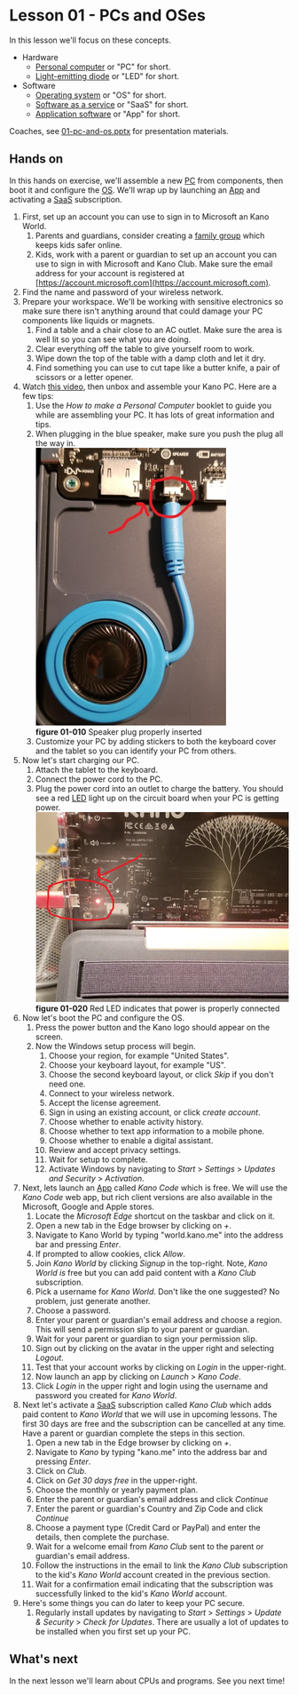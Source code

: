 # Lesson 01 - PCs and OSes

In this lesson we'll focus on these concepts.

* Hardware
  * [Personal computer](https://en.wikipedia.org/wiki/Personal_computer) or "PC" for short.
  * [Light-emitting diode](https://en.wikipedia.org/wiki/Light-emitting_diode) or "LED" for short.
* Software
  * [Operating system](https://en.wikipedia.org/wiki/Operating_system) or "OS" for short.
  * [Software as a service](https://en.wikipedia.org/wiki/Software_as_a_service) or "SaaS" for short.
  * [Application software](https://en.wikipedia.org/wiki/Application_software) or "App" for short.

Coaches, see [01-pc-and-os.pptx](./01-pc-and-os.pptx) for presentation materials.

## Hands on

In this hands on exercise, we'll assemble a new [PC](https://en.wikipedia.org/wiki/Personal_computer) from components, then boot it and configure the [OS](https://en.wikipedia.org/wiki/Operating_system). We'll wrap up by launching an [App](https://en.wikipedia.org/wiki/Application_software) and activating a [SaaS](https://en.wikipedia.org/wiki/Software_as_a_service) subscription.

1. First, set up an account you can use to sign in to Microsoft an Kano World.
    1. Parents and guardians, consider creating a [family group](https://account.microsoft.com/family/about) which keeps kids safer online.
    1. Kids, work with a parent or guardian to set up an account you can use to sign in with Microsoft and Kano Club. Make sure the email address for your account is registered at [https://account.microsoft.com](https://account.microsoft.com).
1. Find the name and password of your wireless network.
1. Prepare your workspace. We'll be working with sensitive electronics so make sure there isn't anything around that could damage your PC components like liquids or magnets.
    1. Find a table and a chair close to an AC outlet. Make sure the area is well lit so you can see what you are doing.
    1. Clear everything off the table to give yourself room to work.
    1. Wipe down the top of the table with a damp cloth and let it dry.
    1. Find something you can use to cut tape like a butter knife, a pair of scissors or a letter opener.
1. Watch [this video](https://youtu.be/ElzjzpHoPJ0), then unbox and assemble your Kano PC. Here are a few tips:
    1. Use the *How to make a Personal Computer* booklet to guide you while are assembling your PC. It has lots of great information and tips.
    1. When plugging in the blue speaker, make sure you push the plug all the way in.  
    ![01-010](./images/01-010.jpg)  
    **figure 01-010** Speaker plug properly inserted
    1. Customize your PC by adding stickers to both the keyboard cover and the tablet so you can identify your PC from others.
1. Now let's start charging our PC.
    1. Attach the tablet to the keyboard.
    1. Connect the power cord to the PC.
    1. Plug the power cord into an outlet to charge the battery. You should see a red [LED](https://en.wikipedia.org/wiki/Light-emitting_diode) light up on the circuit board when your PC is getting power.  
    ![01-020](./images/01-020.jpg)  
    **figure 01-020** Red LED indicates that power is properly connected
1. Now let's boot the PC and configure the OS.
    1. Press the power button and the Kano logo should appear on the screen.
    1. Now the Windows setup process will begin.
        1. Choose your region, for example "United States".
        1. Choose your keyboard layout, for example "US".
        1. Choose the second keyboard layout, or click *Skip* if you don't need one.
        1. Connect to your wireless network.
        1. Accept the license agreement.
        1. Sign in using an existing account, or click *create account*.
        1. Choose whether to enable activity history.
        1. Choose whether to text app information to a mobile phone.
        1. Choose whether to enable a digital assistant.
        1. Review and accept privacy settings.
        1. Wait for setup to complete.
        1. Activate Windows by navigating to *Start* > *Settings* > *Updates and Security* > *Activation*.
1. Next, lets launch an [App](https://en.wikipedia.org/wiki/Application_software) called *Kano Code* which is free. We will use the *Kano Code* web app, but rich client versions are also available in the Microsoft, Google and Apple stores.
    1. Locate the *Microsoft Edge* shortcut on the taskbar and click on it.
    1. Open a new tab in the Edge browser by clicking on *+*.
    1. Navigate to Kano World by typing "world.kano.me" into the address bar and pressing *Enter*.
    1. If prompted to allow cookies, click *Allow*.
    1. Join *Kano World* by clicking *Signup* in the top-right. Note, *Kano World is* free but you can add paid content with a *Kano Club* subscription.
    1. Pick a username for *Kano World*. Don't like the one suggested? No problem, just generate another.
    1. Choose a password.
    1. Enter your parent or guardian's email address and choose a region. This will send a permission slip to your parent or guardian.
    1. Wait for your parent or guardian to sign your permission slip.
    1. Sign out by clicking on the avatar in the upper right and selecting *Logout*.
    1. Test that your account works by clicking on *Login* in the upper-right.
    1. Now launch an app by clicking on *Launch* > *Kano Code*.
    1. Click *Login* in the upper right and login using the username and password you created for *Kano World*.
1. Next let's activate a [SaaS](https://en.wikipedia.org/wiki/Software_as_a_service) subscription called *Kano Club* which adds paid content to *Kano World* that we will use in upcoming lessons. The first 30 days are free and the subscription can be cancelled at any time. Have a parent or guardian complete the steps in this section.
    1. Open a new tab in the Edge browser by clicking on *+*.
    1. Navigate to *Kano* by typing "kano.me" into the address bar and pressing *Enter*.
    1. Click on *Club*.
    1. Click on *Get 30 days free* in the upper-right.
    1. Choose the monthly or yearly payment plan.
    1. Enter the parent or guardian's email address and click *Continue*
    1. Enter the parent or guardian's Country and Zip Code and click *Continue*
    1. Choose a payment type (Credit Card or PayPal) and enter the details, then complete the purchase.
    1. Wait for a welcome email from *Kano Club* sent to the parent or guardian's email address.
    1. Follow the instructions in the email to link the *Kano Club* subscription to the kid's *Kano World* account created in the previous section.
    1. Wait for a confirmation email indicating that the subscription was successfully linked to the kid's *Kano World* account.
1. Here's some things you can do later to keep your PC secure.
    1. Regularly install updates by navigating to *Start* > *Settings* > *Update & Security* > *Check for Updates*. There are usually a lot of updates to be installed when you first set up your PC.

## What's next

In the next lesson we'll learn about CPUs and programs. See you next time!
